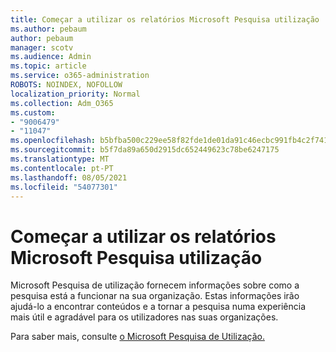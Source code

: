 ```yaml
---
title: Começar a utilizar os relatórios Microsoft Pesquisa utilização
ms.author: pebaum
author: pebaum
manager: scotv
ms.audience: Admin
ms.topic: article
ms.service: o365-administration
ROBOTS: NOINDEX, NOFOLLOW
localization_priority: Normal
ms.collection: Adm_O365
ms.custom:
- "9006479"
- "11047"
ms.openlocfilehash: b5bfba500c229ee58f82fde1de01da91c46ecbc991fb4c2f7418b0dc3bf141e5
ms.sourcegitcommit: b5f7da89a650d2915dc652449623c78be6247175
ms.translationtype: MT
ms.contentlocale: pt-PT
ms.lasthandoff: 08/05/2021
ms.locfileid: "54077301"
---
```

# <a name="get-started-with-using-microsoft-search-usage-reports"></a>Começar a utilizar os relatórios Microsoft Pesquisa utilização

Microsoft Pesquisa de utilização fornecem informações sobre como a pesquisa está a funcionar na sua organização. Estas informações irão ajudá-lo a encontrar conteúdos e a tornar a pesquisa numa experiência mais útil e agradável para os utilizadores nas suas organizações.

Para saber mais, consulte [o Microsoft Pesquisa de Utilização.](https://go.microsoft.com/fwlink/?linkid=2152048)
